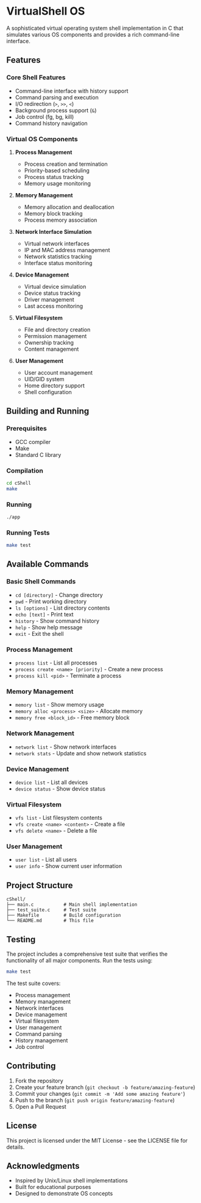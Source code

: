 # VirtualShell OS

A sophisticated virtual operating system shell implementation in C that simulates various OS components and provides a rich command-line interface.

## Features

### Core Shell Features
- Command-line interface with history support
- Command parsing and execution
- I/O redirection (`>`, `>>`, `<`)
- Background process support (`&`)
- Job control (fg, bg, kill)
- Command history navigation

### Virtual OS Components
1. **Process Management**
   - Process creation and termination
   - Priority-based scheduling
   - Process status tracking
   - Memory usage monitoring

2. **Memory Management**
   - Memory allocation and deallocation
   - Memory block tracking
   - Process memory association

3. **Network Interface Simulation**
   - Virtual network interfaces
   - IP and MAC address management
   - Network statistics tracking
   - Interface status monitoring

4. **Device Management**
   - Virtual device simulation
   - Device status tracking
   - Driver management
   - Last access monitoring

5. **Virtual Filesystem**
   - File and directory creation
   - Permission management
   - Ownership tracking
   - Content management

6. **User Management**
   - User account management
   - UID/GID system
   - Home directory support
   - Shell configuration

## Building and Running

### Prerequisites
- GCC compiler
- Make
- Standard C library

### Compilation
```bash
cd cShell
make
```

### Running
```bash
./app
```

### Running Tests
```bash
make test
```

## Available Commands

### Basic Shell Commands
- `cd [directory]` - Change directory
- `pwd` - Print working directory
- `ls [options]` - List directory contents
- `echo [text]` - Print text
- `history` - Show command history
- `help` - Show help message
- `exit` - Exit the shell

### Process Management
- `process list` - List all processes
- `process create <name> [priority]` - Create a new process
- `process kill <pid>` - Terminate a process

### Memory Management
- `memory list` - Show memory usage
- `memory alloc <process> <size>` - Allocate memory
- `memory free <block_id>` - Free memory block

### Network Management
- `network list` - Show network interfaces
- `network stats` - Update and show network statistics

### Device Management
- `device list` - List all devices
- `device status` - Show device status

### Virtual Filesystem
- `vfs list` - List filesystem contents
- `vfs create <name> <content>` - Create a file
- `vfs delete <name>` - Delete a file

### User Management
- `user list` - List all users
- `user info` - Show current user information

## Project Structure

```
cShell/
├── main.c           # Main shell implementation
├── test_suite.c     # Test suite
├── Makefile         # Build configuration
└── README.md        # This file
```

## Testing

The project includes a comprehensive test suite that verifies the functionality of all major components. Run the tests using:

```bash
make test
```

The test suite covers:
- Process management
- Memory management
- Network interfaces
- Device management
- Virtual filesystem
- User management
- Command parsing
- History management
- Job control

## Contributing

1. Fork the repository
2. Create your feature branch (`git checkout -b feature/amazing-feature`)
3. Commit your changes (`git commit -m 'Add some amazing feature'`)
4. Push to the branch (`git push origin feature/amazing-feature`)
5. Open a Pull Request

## License

This project is licensed under the MIT License - see the LICENSE file for details.

## Acknowledgments

- Inspired by Unix/Linux shell implementations
- Built for educational purposes
- Designed to demonstrate OS concepts 